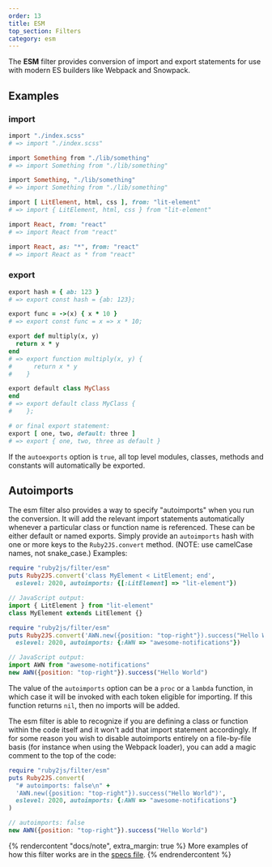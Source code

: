 ```yaml
---
order: 13
title: ESM
top_section: Filters
category: esm
---
```


The **ESM** filter provides conversion of import and export statements for use
with modern ES builders like Webpack and Snowpack.

## Examples

### import

```ruby
import "./index.scss"
# => import "./index.scss"

import Something from "./lib/something"
# => import Something from "./lib/something"

import Something, "./lib/something"
# => import Something from "./lib/something"

import [ LitElement, html, css ], from: "lit-element"
# => import { LitElement, html, css } from "lit-element"

import React, from: "react"
# => import React from "react"

import React, as: "*", from: "react"
# => import React as * from "react"
```

### export

```ruby
export hash = { ab: 123 }
# => export const hash = {ab: 123};

export func = ->(x) { x * 10 }
# => export const func = x => x * 10;

export def multiply(x, y)
  return x * y
end
# => export function multiply(x, y) {
#      return x * y
#    }

export default class MyClass
end
# => export default class MyClass {
#    };

# or final export statement:
export [ one, two, default: three ]
# => export { one, two, three as default }
```

If the `autoexports` option is `true`, all top level modules, classes, 
methods and constants will automatically be exported.

## Autoimports

The esm filter also provides a way to specify "autoimports" when you run the
conversion. It will add the relevant import statements automatically whenever
a particular class or function name is referenced. These can be either default
or named exports. Simply provide an `autoimports` hash with one or more keys
to the `Ruby2JS.convert` method. (NOTE: use camelCase names, not snake_case.) Examples:

```ruby
require "ruby2js/filter/esm"
puts Ruby2JS.convert('class MyElement < LitElement; end',
  eslevel: 2020, autoimports: {[:LitElement] => "lit-element"})
```

```js
// JavaScript output:
import { LitElement } from "lit-element"
class MyElement extends LitElement {}
```

```ruby
require "ruby2js/filter/esm"
puts Ruby2JS.convert('AWN.new({position: "top-right"}).success("Hello World")',
  eslevel: 2020, autoimports: {:AWN => "awesome-notifications"})
```

```js
// JavaScript output:
import AWN from "awesome-notifications"
new AWN({position: "top-right"}).success("Hello World")
```

The value of the `autoimports` option can be a `proc` or a `lambda` function,
in which case it will be invoked with each token eligible for importing.  If
this function returns `nil`, then no imports will be added.

The esm filter is able to recognize if you are defining a class or function
within the code itself and it won't add that import statement accordingly.
If for some reason you wish to disable autoimports entirely on a file-by-file
basis (for instance when using the Webpack loader), you can add a magic comment
to the top of the code:

```ruby
require "ruby2js/filter/esm"
puts Ruby2JS.convert(
  "# autoimports: false\n" +
  'AWN.new({position: "top-right"}).success("Hello World")',
  eslevel: 2020, autoimports: {:AWN => "awesome-notifications"}
)
```

```js
// autoimports: false
new AWN({position: "top-right"}).success("Hello World")
```

{% rendercontent "docs/note", extra_margin: true %}
More examples of how this filter works are in the [specs file](https://github.com/ruby2js/ruby2js/blob/master/spec/esm_spec.rb).
{% endrendercontent %}
